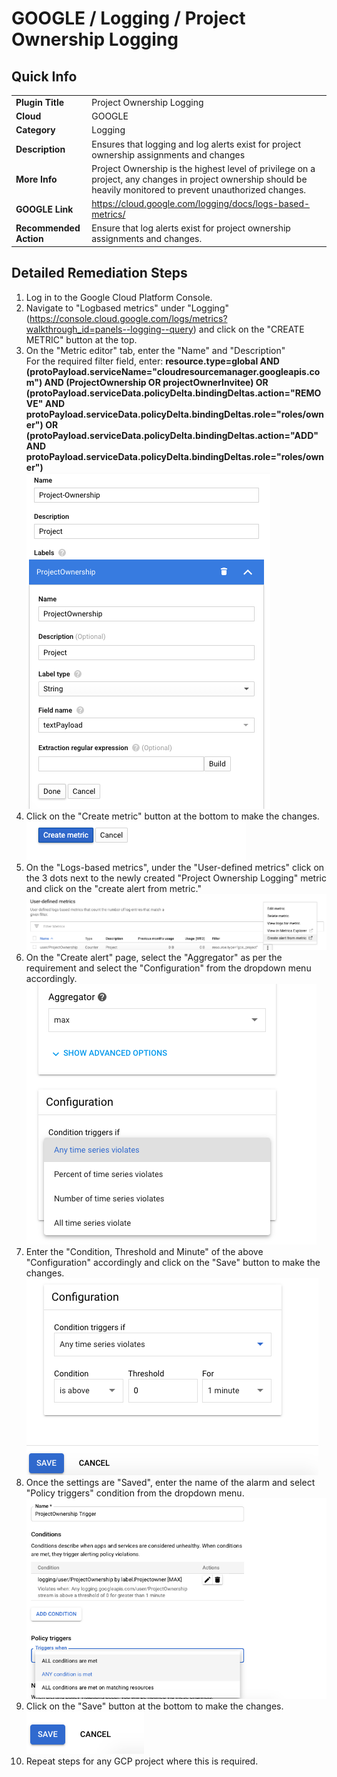 
# GOOGLE / Logging / Project Ownership Logging

## Quick Info

| | |
|-|-|
| **Plugin Title** | Project Ownership Logging |
| **Cloud** | GOOGLE |
| **Category** | Logging |
| **Description** | Ensures that logging and log alerts exist for project ownership assignments and changes |
| **More Info** | Project Ownership is the highest level of privilege on a project, any changes in project ownership should be heavily monitored to prevent unauthorized changes. |
| **GOOGLE Link** | https://cloud.google.com/logging/docs/logs-based-metrics/ |
| **Recommended Action** | Ensure that log alerts exist for project ownership assignments and changes. |

## Detailed Remediation Steps
1. Log in to the Google Cloud Platform Console.
2. Navigate to "Logbased metrics" under "Logging" (https://console.cloud.google.com/logs/metrics?walkthrough_id=panels--logging--query) and click on the "CREATE METRIC" button at the top.</br>  
3. On the "Metric editor" tab, enter the "Name" and "Description" </br> For the required filter field, enter: **resource.type=global AND (protoPayload.serviceName="cloudresourcemanager.googleapis.com") AND (ProjectOwnership OR projectOwnerInvitee) OR (protoPayload.serviceData.policyDelta.bindingDeltas.action="REMOVE" AND protoPayload.serviceData.policyDelta.bindingDeltas.role="roles/owner") OR (protoPayload.serviceData.policyDelta.bindingDeltas.action="ADD" AND protoPayload.serviceData.policyDelta.bindingDeltas.role="roles/owner")** </br> <img src="/resources/google/logging/project-ownership-logging/step7.png"/>
4. Click on the "Create metric" button at the bottom to make the changes.</br> <img src="/resources/google/logging/project-ownership-logging/step8.png"/>
5. On the "Logs-based metrics", under the "User-defined metrics" click on the 3 dots next to the newly created "Project Ownership Logging" metric and click on the "create alert from metric."</br> <img src="/resources/google/logging/project-ownership-logging/step9.png"/>
6. On the "Create alert" page, select the "Aggregator" as per the requirement and select the "Configuration" from the dropdown menu accordingly.</br> <img src="/resources/google/logging/project-ownership-logging/step10.png"/>
7. Enter the "Condition, Threshold and Minute" of the above "Configuration" accordingly and click on the "Save" button to make the changes.</br> <img src="/resources/google/logging/project-ownership-logging/step11.png"/>
8. Once the settings are "Saved", enter the name of the alarm and select "Policy triggers" condition from the dropdown menu.</br> <img src="/resources/google/logging/project-ownership-logging/step12.png"/>
9. Click on the "Save" button at the bottom to make the changes.</br> <img src="/resources/google/logging/project-ownership-logging/step13.png"/>
10. Repeat steps for any GCP project where this is required.
